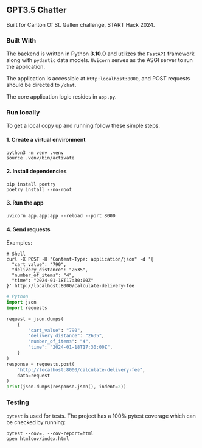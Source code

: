 ## GPT3.5 Chatter
Built for Canton Of St. Gallen challenge, START Hack 2024.

### Built With
The backend is written in Python **3.10.0** and utilizes the `FastAPI` framework along with `pydantic` data
models. `Uvicorn` serves as
the ASGI server to run the application.

The application is accessible at `http:localhost:8000`, and POST requests should be directed
to `/chat`.

The core application logic resides in `app.py`.

### Run locally

To get a local copy up and running follow these simple steps.

#### 1. Create a virtual environment

```shell
python3 -m venv .venv 
source .venv/bin/activate
```

#### 2. Install dependencies

```shell
pip install poetry
poetry install --no-root
```

#### 3. Run the app

```shell
uvicorn app.app:app --reload --port 8000
```

#### 4. Send requests

Examples:

```shell
# Shell
curl -X POST -H "Content-Type: application/json" -d '{
  "cart_value": "790",
  "delivery_distance": "2635",
  "number_of_items": "4",
  "time": "2024-01-18T17:30:00Z"
}' http://localhost:8000/calculate-delivery-fee
```

```python
# Python
import json
import requests

request = json.dumps(
    {
        "cart_value": "790",
        "delivery_distance": "2635",
        "number_of_items": "4",
        "time": "2024-01-18T17:30:00Z",
    }
)
response = requests.post(
    "http://localhost:8000/calculate-delivery-fee",
    data=request
)
print(json.dumps(response.json(), indent=2))
```

### Testing

`pytest` is used for tests. The project has a 100% pytest coverage which can be checked by running:

```shell
pytest --cov=. --cov-report=html
open htmlcov/index.html
```